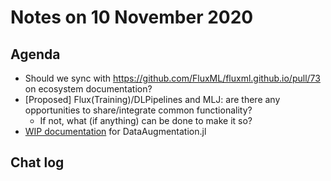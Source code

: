 # Notes on 10 November 2020

## Agenda
- Should we sync with https://github.com/FluxML/fluxml.github.io/pull/73 on ecosystem documentation?
- [Proposed] Flux(Training)/DLPipelines and MLJ: are there any opportunities to share/integrate common functionality?
  - If not, what (if anything) can be done to make it so?
- [WIP documentation](https://lorenzoh.github.io/DataAugmentation.jl/dev/docs/imagetransforms.html) for DataAugmentation.jl

## Chat log
